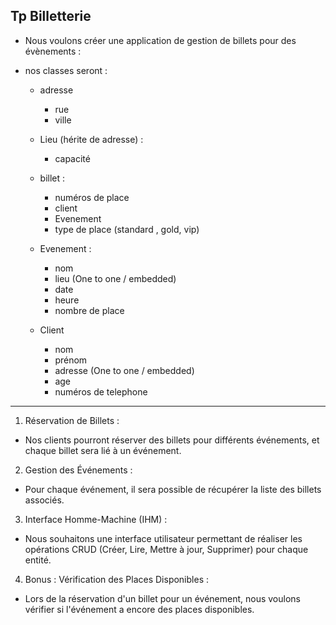 ## Tp Billetterie

- Nous voulons créer une application de gestion de billets pour des évènements :

- nos classes seront :
    - adresse 
        - rue
        - ville 

   - Lieu (hérite de adresse) : 
        - capacité
    
   - billet :
        - numéros de place
        - client
        - Evenement
        - type de place (standard , gold, vip)


   - Evenement :
        - nom
        - lieu (One to one / embedded)
        - date
        - heure
        - nombre de place


  - Client  
       - nom
       - prénom
       - adresse (One to one / embedded)
       - age 
       - numéros de telephone


---
  
1. Réservation de Billets :

- Nos clients pourront réserver des billets pour différents événements, et chaque billet sera lié à un événement.

2. Gestion des Événements :

- Pour chaque événement, il sera possible de récupérer la liste des billets associés.

3. Interface Homme-Machine (IHM) :

- Nous souhaitons une interface utilisateur permettant de réaliser les opérations CRUD (Créer, Lire, Mettre à jour, Supprimer) pour chaque entité.

4. Bonus : Vérification des Places Disponibles :

- Lors de la réservation d'un billet pour un événement, nous voulons vérifier si l'événement a encore des places disponibles.


